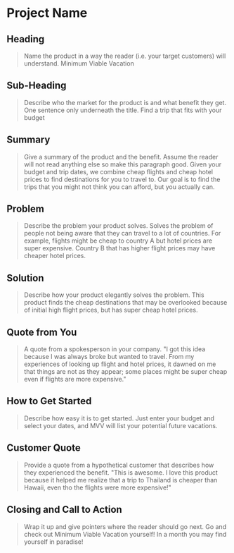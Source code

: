 # Project Name #

<!--
> This material was originally posted [here](http://www.quora.com/What-is-Amazons-approach-to-product-development-and-product-management). It is reproduced here for posterities sake.

There is an approach called "working backwards" that is widely used at Amazon. They work backwards from the customer, rather than starting with an idea for a product and trying to bolt customers onto it. While working backwards can be applied to any specific product decision, using this approach is especially important when developing new products or features.

For new initiatives a product manager typically starts by writing an internal press release announcing the finished product. The target audience for the press release is the new/updated product's customers, which can be retail customers or internal users of a tool or technology. Internal press releases are centered around the customer problem, how current solutions (internal or external) fail, and how the new product will blow away existing solutions.

If the benefits listed don't sound very interesting or exciting to customers, then perhaps they're not (and shouldn't be built). Instead, the product manager should keep iterating on the press release until they've come up with benefits that actually sound like benefits. Iterating on a press release is a lot less expensive than iterating on the product itself (and quicker!).

If the press release is more than a page and a half, it is probably too long. Keep it simple. 3-4 sentences for most paragraphs. Cut out the fat. Don't make it into a spec. You can accompany the press release with a FAQ that answers all of the other business or execution questions so the press release can stay focused on what the customer gets. My rule of thumb is that if the press release is hard to write, then the product is probably going to suck. Keep working at it until the outline for each paragraph flows.

Oh, and I also like to write press-releases in what I call "Oprah-speak" for mainstream consumer products. Imagine you're sitting on Oprah's couch and have just explained the product to her, and then you listen as she explains it to her audience. That's "Oprah-speak", not "Geek-speak".

Once the project moves into development, the press release can be used as a touchstone; a guiding light. The product team can ask themselves, "Are we building what is in the press release?" If they find they're spending time building things that aren't in the press release (overbuilding), they need to ask themselves why. This keeps product development focused on achieving the customer benefits and not building extraneous stuff that takes longer to build, takes resources to maintain, and doesn't provide real customer benefit (at least not enough to warrant inclusion in the press release).
 -->

## Heading ##
  > Name the product in a way the reader (i.e. your target customers) will understand.
  Minimum Viable Vacation

## Sub-Heading ##
  > Describe who the market for the product is and what benefit they get. One sentence only underneath the title.
  Find a trip that fits with your budget
## Summary ##
  > Give a summary of the product and the benefit. Assume the reader will not read anything else so make this paragraph good.
  Given your budget and trip dates, we combine cheap flights and cheap hotel prices to find destinations for you to travel to. Our goal is to find the trips that you might not think you can afford, but you actually can.
## Problem ##
  > Describe the problem your product solves.
  Solves the problem of people not being aware that they can travel to a lot of countries. For example, flights might be cheap to country A but hotel prices are super expensive. Country B that has higher flight prices may have cheaper hotel prices.

## Solution ##
  > Describe how your product elegantly solves the problem.
  This product finds the cheap destinations that may be overlooked because of initial high flight prices, but has super cheap hotel prices.

## Quote from You ##
  > A quote from a spokesperson in your company.
  "I got this idea because I was always broke but wanted to travel. From my experiences of looking up flight and hotel prices, it dawned on me that things are not as they appear; some places might be super cheap even if flights are more expensive."

## How to Get Started ##
  > Describe how easy it is to get started.
  Just enter your budget and select your dates, and MVV will list your potential future vacations.

## Customer Quote ##
  > Provide a quote from a hypothetical customer that describes how they experienced the benefit.
  "This is awesome. I love this product because it helped me realize that a trip to Thailand is cheaper than Hawaii, even tho the flights were more expensive!"

## Closing and Call to Action ##
  > Wrap it up and give pointers where the reader should go next.
  Go and check out Minimum Viable Vacation yourself! In a month you may find yourself in paradise!
